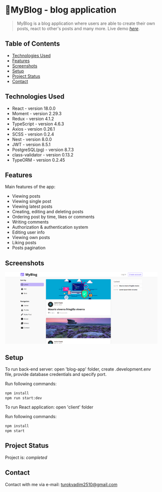 # 📝MyBlog - blog application
> MyBlog is a blog application where users
> are able to create their own posts, react to other's posts and many more.
> Live demo
>  [_here_](https://deploy-nest-react-blog-app.herokuapp.com/). <!-- If you have the project hosted somewhere, include the link here. -->

## Table of Contents
* [Technologies Used](#technologies-used)
* [Features](#features)
* [Screenshots](#screenshots)
* [Setup](#setup)
* [Project Status](#project-status)
* [Contact](#contact)
<!-- * [License](#license) -->


## Technologies Used
- React - version 18.0.0
- Moment - version 2.29.3
- Redux - version 4.1.2
- TypeScript - version 4.6.3
- Axios - version 0.26.1
- SCSS - version 0.2.4
- Nest - version 8.0.0
- JWT - version 8.5.1
- PostgreSQL(pg) - version 8.7.3
- class-validator -  version 0.13.2
- TypeORM - version 0.2.45


## Features
Main features of the app:
- Viewing posts
- Viewing single post
- Viewing latest posts
- Creating, editing and deleting posts
- Ordering post by time, likes or comments
- Writing comments
- Authorization & authentication system
- Editing user info
- Viewing own posts
- Liking posts
- Posts pagination


## Screenshots
![Example screenshot](./demoImages/demo_img_1.png)
<!-- If you have screenshots you'd like to share, include them here. -->


## Setup
To run back-end server: open 'blog-app' folder, create .development.env file, provide database credentials and specify port.

Run following commands:

```
npm install
npm run start:dev
```
To run React application: open 'client' folder

Run following commands:

```
npm install
npm start
```




## Project Status
Project is: _completed_


## Contact
Contact with me via e-mail: turokvadim2510@gmail.com


<!-- Optional -->
<!-- ## License -->
<!-- This project is open source and available under the [... License](). -->
